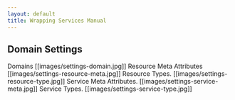 ```yaml
---
layout: default
title: Wrapping Services Manual
---
```


## Domain Settings

Domains
[[images/settings-domain.jpg]]
Resource Meta Attributes
[[images/settings-resource-meta.jpg]]
Resource Types.
[[images/settings-resource-type.jpg]]
Service Meta Attributes.
[[images/settings-service-meta.jpg]]
Service Types.
[[images/settings-service-type.jpg]]